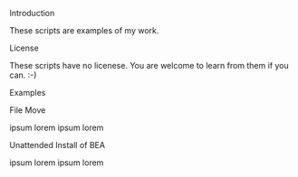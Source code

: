 Introduction

These scripts are examples of my work.

License

These scripts have no licenese.  You are welcome to learn from them if you can.  :-)

Examples

File Move

ipsum lorem ipsum lorem

Unattended Install of BEA

ipsum lorem ipsum lorem

